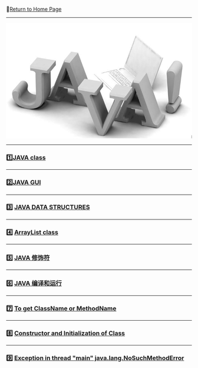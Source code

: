 :hotel:[Return to Home Page](https://github.com/geophydog/geophydog.github.io/blob/master/README.md)

***

![JAVA-icon](https://github.com/geophydog/Java/blob/master/Images/JAVA.jpg)

***

### :one:[JAVA class](https://github.com/geophydog/Java/blob/master/Class.md)

***

### :two:[JAVA GUI](https://github.com/geophydog/Java/blob/master/JAVA-GUI.md)

***

### :three: [JAVA DATA STRUCTURES](https://github.com/geophydog/Java/blob/master/Data_structures.md)

***

### :four: [ArrayList class](https://github.com/geophydog/Java/blob/master/ArrayList.md)

***

### :five: [JAVA 修饰符](https://github.com/geophydog/Java/blob/master/Modifier.md)
 
***

### :six: [JAVA 编译和运行](https://github.com/geophydog/Java/blob/master/Compile_Run.md)

***

### :seven: [To get ClassName or MethodName](https://github.com/geophydog/Java/blob/master/GetClassName_MethodName.md)

***

### :eight: [Constructor and Initialization of Class](https://github.com/geophydog/Java/blob/master/Constructor_Initialization.md)

***

### :nine: [Exception in thread "main" java.lang.NoSuchMethodError](https://github.com/geophydog/Java/blob/master/NoSuchMethodNameInMain.md)
